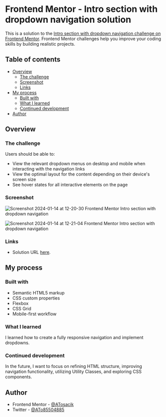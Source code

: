 # Frontend Mentor - Intro section with dropdown navigation solution

This is a solution to the [Intro section with dropdown navigation challenge on Frontend Mentor](https://www.frontendmentor.io/challenges/intro-section-with-dropdown-navigation-ryaPetHE5). Frontend Mentor challenges help you improve your coding skills by building realistic projects.

## Table of contents

- [Overview](#overview)
  - [The challenge](#the-challenge)
  - [Screenshot](#screenshot)
  - [Links](#links)
- [My process](#my-process)
  - [Built with](#built-with)
  - [What I learned](#what-i-learned)
  - [Continued development](#continued-development)
- [Author](#author)

## Overview

### The challenge

Users should be able to:

- View the relevant dropdown menus on desktop and mobile when interacting with the navigation links
- View the optimal layout for the content depending on their device's screen size
- See hover states for all interactive elements on the page

### Screenshot

![Screenshot 2024-01-14 at 12-20-30 Frontend Mentor Intro section with dropdown navigation](https://github.com/ATosacik/Intro-section-with-dropdown-navigation-main-frontend-mentor/assets/111382391/555b25e4-65c1-49e8-9bcc-90fb9d543add)

![Screenshot 2024-01-14 at 12-21-04 Frontend Mentor Intro section with dropdown navigation](https://github.com/ATosacik/Intro-section-with-dropdown-navigation-main-frontend-mentor/assets/111382391/53b152e2-687b-4a61-9cb6-2b98b66a3993)

### Links

- Solution URL [here](https://your-solution-url.com).

## My process

### Built with

- Semantic HTML5 markup
- CSS custom properties
- Flexbox
- CSS Grid
- Mobile-first workflow

### What I learned

I learned how to create a fully responsive navigation and implement dropdowns.

### Continued development

In the future, I want to focus on refining HTML structure, improving navigation functionality, utilizing Utility Classes, and exploring CSS components.

## Author

- Frontend Mentor - [@ATosacik](https://www.frontendmentor.io/profile/ATosacik)
- Twitter - [@ATo85504885](https://twitter.com/ATo85504885)

